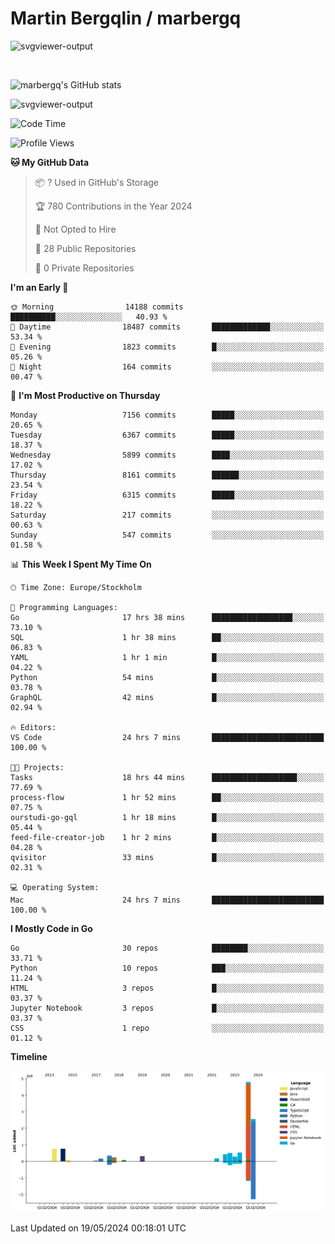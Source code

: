 # Martin Bergqlin / marbergq

![svgviewer-output](https://user-images.githubusercontent.com/2405410/206014777-22d41ecb-c24f-421d-b7d9-bba2cb5bb0de.svg)

<br>

<!--- [![Martin's Week](https://github-readme-stats.vercel.app/api/wakatime?username=marbergq&theme=dark)](https://github.com/anuraghazra/github-readme-stats) -->

![marbergq's GitHub stats](https://github-readme-stats.vercel.app/api?username=marbergq&count_private=true&show_icons=true)

![svgviewer-output](https://wakatime.com/badge/user/3f0a2069-6683-4e19-9a4a-7d21ea815067.svg)

<!--START_SECTION:waka-->
![Code Time](http://img.shields.io/badge/Code%20Time-4%2C063%20hrs%2031%20mins-blue)

![Profile Views](http://img.shields.io/badge/Profile%20Views-0-blue)

**🐱 My GitHub Data** 

> 📦 ? Used in GitHub's Storage 
 > 
> 🏆 780 Contributions in the Year 2024
 > 
> 🚫 Not Opted to Hire
 > 
> 📜 28 Public Repositories 
 > 
> 🔑 0 Private Repositories 
 > 
**I'm an Early 🐤** 

```text
🌞 Morning                14188 commits       ██████████░░░░░░░░░░░░░░░   40.93 % 
🌆 Daytime                18487 commits       █████████████░░░░░░░░░░░░   53.34 % 
🌃 Evening                1823 commits        █░░░░░░░░░░░░░░░░░░░░░░░░   05.26 % 
🌙 Night                  164 commits         ░░░░░░░░░░░░░░░░░░░░░░░░░   00.47 % 
```
📅 **I'm Most Productive on Thursday** 

```text
Monday                   7156 commits        █████░░░░░░░░░░░░░░░░░░░░   20.65 % 
Tuesday                  6367 commits        █████░░░░░░░░░░░░░░░░░░░░   18.37 % 
Wednesday                5899 commits        ████░░░░░░░░░░░░░░░░░░░░░   17.02 % 
Thursday                 8161 commits        ██████░░░░░░░░░░░░░░░░░░░   23.54 % 
Friday                   6315 commits        █████░░░░░░░░░░░░░░░░░░░░   18.22 % 
Saturday                 217 commits         ░░░░░░░░░░░░░░░░░░░░░░░░░   00.63 % 
Sunday                   547 commits         ░░░░░░░░░░░░░░░░░░░░░░░░░   01.58 % 
```


📊 **This Week I Spent My Time On** 

```text
🕑︎ Time Zone: Europe/Stockholm

💬 Programming Languages: 
Go                       17 hrs 38 mins      ██████████████████░░░░░░░   73.10 % 
SQL                      1 hr 38 mins        ██░░░░░░░░░░░░░░░░░░░░░░░   06.83 % 
YAML                     1 hr 1 min          █░░░░░░░░░░░░░░░░░░░░░░░░   04.22 % 
Python                   54 mins             █░░░░░░░░░░░░░░░░░░░░░░░░   03.78 % 
GraphQL                  42 mins             █░░░░░░░░░░░░░░░░░░░░░░░░   02.94 % 

🔥 Editors: 
VS Code                  24 hrs 7 mins       █████████████████████████   100.00 % 

🐱‍💻 Projects: 
Tasks                    18 hrs 44 mins      ███████████████████░░░░░░   77.69 % 
process-flow             1 hr 52 mins        ██░░░░░░░░░░░░░░░░░░░░░░░   07.75 % 
ourstudi-go-gql          1 hr 18 mins        █░░░░░░░░░░░░░░░░░░░░░░░░   05.44 % 
feed-file-creator-job    1 hr 2 mins         █░░░░░░░░░░░░░░░░░░░░░░░░   04.28 % 
qvisitor                 33 mins             █░░░░░░░░░░░░░░░░░░░░░░░░   02.31 % 

💻 Operating System: 
Mac                      24 hrs 7 mins       █████████████████████████   100.00 % 
```

**I Mostly Code in Go** 

```text
Go                       30 repos            ████████░░░░░░░░░░░░░░░░░   33.71 % 
Python                   10 repos            ███░░░░░░░░░░░░░░░░░░░░░░   11.24 % 
HTML                     3 repos             █░░░░░░░░░░░░░░░░░░░░░░░░   03.37 % 
Jupyter Notebook         3 repos             █░░░░░░░░░░░░░░░░░░░░░░░░   03.37 % 
CSS                      1 repo              ░░░░░░░░░░░░░░░░░░░░░░░░░   01.12 % 
```



**Timeline**

![Lines of Code chart](https://raw.githubusercontent.com/marbergq/marbergq/main/assets/bar_graph.png)


 Last Updated on 19/05/2024 00:18:01 UTC
<!--END_SECTION:waka-->
